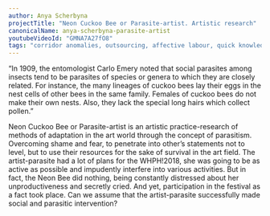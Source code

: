 ```yaml
---
author: Anya Scherbyna
projectTitle: "Neon Cuckoo Bee or Parasite-artist. Artistic research"
canonicalName: anya-scherbyna-parasite-artist
youtubeVideoId: "GMNA7A27fO8"
tags: "corridor anomalies, outsourcing, affective labour, quick knowledge, all to all, desire, practices of ourselves, production drama, path stop, spontaneous grassroots alternative, exploitation of hidden motivation, irla: an ideal rejection letter to an artist, practice of small movements, tongue and teeth of creativity, care virus, weak disease"
---
```


“In 1909, the entomologist Carlo Emery noted that social parasites among insects tend to be parasites of species or genera to which they are closely related. For instance, the many lineages of cuckoo bees lay their eggs in the nest cells of other bees in the same family. Females of cuckoo bees do not make their own nests. Also, they lack the special long hairs which collect pollen.”

Neon Cuckoo Bee or Parasite-artist is an artistic practice-research of methods of adaptation in the art world through the concept of parasitism. Overcoming shame and fear, to penetrate into other’s statements not to level, but to use their resources for the sake of survival in the art field. The artist-parasite had a lot of plans for the WHPH!2018, she was going to be as active as possible and impudently interfere into various activities. But in fact, the Neon Bee did nothing, being constantly distressed about her unproductiveness and secretly cried. And yet, participation in the festival as a fact took place. Can we assume that the artist-parasite successfully made social and parasitic intervention?
